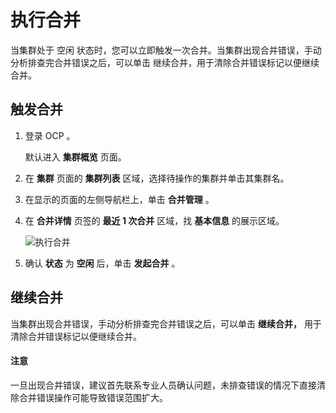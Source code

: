 执行合并
=========================

当集群处于 空闲 状态时，您可以立即触发一次合并。当集群出现合并错误，手动分析排查完合并错误之后，可以单击 继续合并，用于清除合并错误标记以便继续合并。

触发合并
-------------------------

1. 登录 OCP 。

   默认进入 **集群概览** 页面。


2. 在 **集群** 页面的 **集群列表** 区域，选择待操作的集群并单击其集群名。



3. 在显示的页面的左侧导航栏上，单击 **合并管理** 。



4. 在 **合并详情** 页签的 **最近 1 次合并** 区域，找 **基本信息** 的展示区域。

   ![执行合并](https://help-static-aliyun-doc.aliyuncs.com/assets/img/zh-CN/8048190061/p168815.png)



5. 确认 **状态** 为 **空闲** 后，单击 **发起合并** 。






继续合并
-------------------------

当集群出现合并错误，手动分析排查完合并错误之后，可以单击 **继续合并，** 用于清除合并错误标记以便继续合并。

<main id="notice" type='notice'><h4>注意</h4><p>一旦出现合并错误，建议首先联系专业人员确认问题，未排查错误的情况下直接清除合并错误操作可能导致错误范围扩大。</p></main>


